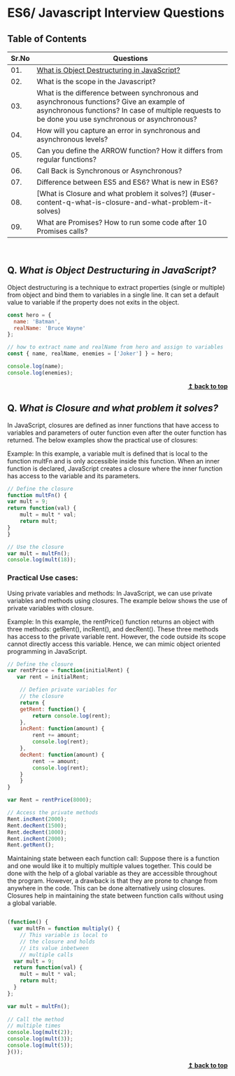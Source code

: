 
# ES6/ Javascript Interview Questions

## Table of Contents

| Sr.No|  Questions       |
|------|------------------|
| 01. |[What is Object Destructuring in JavaScript?](#q-what-is-object-destructuring-in-javascript)|
| 02. | What is the scope in the Javascript? |
| 03. | What is the difference between synchronous and asynchronous functions? Give an example of asynchronous functions? In case of multiple requests to be done you use synchronous or asynchronous? |
| 04.| How will you capture an error in synchronous and asynchronous levels? |
| 05. | Can you define the ARROW function? How it differs from regular functions? |
| 06. | Call Back is Synchronous or Asynchronous? |
| 07. | Difference between ES5 and ES6? What is new in ES6?|
| 08. | [What is Closure and what problem it solves?] (#user-content-q-what-is-closure-and-what-problem-it-solves)|
| 09. | What are Promises? How to run some code after 10 Promises calls?|


<br/>

## Q. ***What is Object Destructuring in JavaScript?***
Object destructuring is a technique to extract properties (single or multiple) from object and bind them to variables in a single line. It can set a default value to variable if the property does not exits in the object.

```js
const hero = {
  name: 'Batman',
  realName: 'Bruce Wayne'
};

// how to extract name and realName from hero and assign to variables
const { name, realName, enemies = ['Joker'] } = hero;

console.log(name);
console.log(enemies);
```

<div align="right">
    <b><a href="#">↥ back to top</a></b>
</div>


## Q. ***What is Closure and what problem it solves?***
In JavaScript, closures are defined as inner functions that have access to variables and parameters of outer function even after the outer function has returned. The below examples show the practical use of closures:

Example: In this example, a variable mult is defined that is local to the function multFn and is only accessible inside this function. When an inner function is declared, JavaScript creates a closure where the inner function has access to the variable and its parameters.

```js
// Define the closure
function multFn() {
var mult = 9;
return function(val) {
	mult = mult * val;
	return mult;
}
}

// Use the closure
var mult = multFn();
console.log(mult(18));
```
### Practical Use cases:

Using private variables and methods: In JavaScript, we can use private variables and methods using closures. The example below shows the use of private variables with closure.

Example: In this example, the rentPrice() function returns an object with three methods: getRent(), incRent(), and decRent(). These three methods has access to the private variable rent. However, the code outside its scope cannot directly access this variable. Hence, we can mimic object oriented programming in JavaScript.

```js
// Define the closure
var rentPrice = function(initialRent) {
   var rent = initialRent;

	// Defien private variables for
	// the closure
	return {
	getRent: function() {
		return console.log(rent);
	},
	incRent: function(amount) {
		rent += amount;
		console.log(rent);
	},
	decRent: function(amount) {
		rent -= amount;
		console.log(rent);
	}
	}
}

var Rent = rentPrice(8000);

// Access the private methods
Rent.incRent(2000);
Rent.decRent(1500);
Rent.decRent(1000);
Rent.incRent(2000);
Rent.getRent();

```

Maintaining state between each function call: Suppose there is a function and one would like it to multiply multiple values together. This could be done with the help of a global variable as they are accessible throughout the program. However, a drawback is that they are prone to change from anywhere in the code. This can be done alternatively using closures. Closures help in maintaining the state between function calls without using a global variable.

```js

(function() {
  var multFn = function multiply() {
    // This variable is local to
    // the closure and holds
    // its value inbetween
    // multiple calls
  var mult = 9;
  return function(val) {
    mult = mult * val;
    return mult;
  }
};

var mult = multFn();
	
// Call the method
// multiple times
console.log(mult(2));
console.log(mult(3));
console.log(mult(5));
}());

```
<div align="right">
    <b><a href="#">↥ back to top</a></b>
</div>

